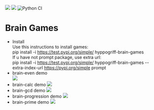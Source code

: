 <a href="https://codeclimate.com/github/Hyppogriff/python-project-lvl1/maintainability"><img src="https://api.codeclimate.com/v1/badges/419a6e90f3bd4e1769aa/maintainability" /></a>
<a href="https://codeclimate.com/github/Hyppogriff/python-project-lvl1/test_coverage"><img src="https://api.codeclimate.com/v1/badges/419a6e90f3bd4e1769aa/test_coverage" /></a>
![Python CI](https://github.com/Hyppogriff/python-project-lvl1/actions/badge.svg)
# Brain Games
* Install  
Use this instructions to install games:  
pip install -i https://test.pypi.org/simple/ hyppogriff-brain-games  
If u have not prompt package, use extra url:  
pip install -i https://test.pypi.org/simple/ hyppogriff-brain-games --extra-index-url https://pypi.org/simple prompt
* brain-even demo  
<a href="https://asciinema.org/a/sjHo1xIpWSYm6jpe2yIjVg6gA" target="_blank"><img src="https://asciinema.org/a/sjHo1xIpWSYm6jpe2yIjVg6gA.svg" /></a>
* brain-calc demo
<a href="https://asciinema.org/a/360782" target="_blank"><img src="https://asciinema.org/a/360782.svg" /></a>
* brain-gcd demo
<a href="https://asciinema.org/a/360797" target="_blank"><img src="https://asciinema.org/a/360797.svg" /></a>
* brain-progression demo
<a href="https://asciinema.org/a/360992" target="_blank"><img src="https://asciinema.org/a/360992.svg" /></a>
* brain-prime demo
<a href="https://asciinema.org/a/361184" target="_blank"><img src="https://asciinema.org/a/361184.svg" /></a>
